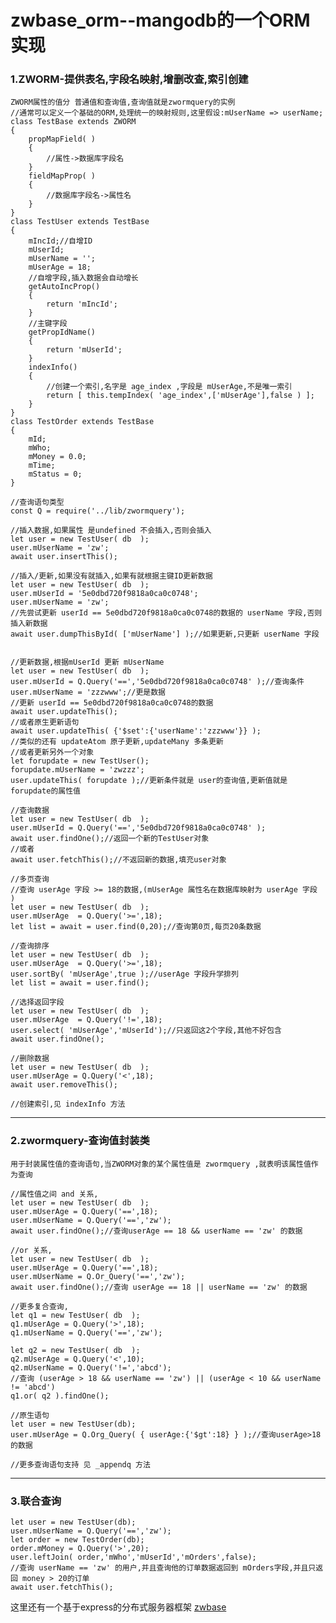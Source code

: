 # zwbase_orm--mangodb的一个ORM实现
### 1.ZWORM-提供表名,字段名映射,增删改查,索引创建
    ZWORM属性的值分 普通值和查询值,查询值就是zwormquery的实例
    //通常可以定义一个基础的ORM,处理统一的映射规则,这里假设:mUserName => userName;
    class TestBase extends ZWORM
    {
        propMapField( )
        {
            //属性->数据库字段名
        }
        fieldMapProp( )
        {
            //数据库字段名->属性名
        }
    }
    class TestUser extends TestBase
    {
        mIncId;//自增ID
        mUserId;
        mUserName = '';
        mUserAge = 18;
        //自增字段,插入数据会自动增长
        getAutoIncProp()
        {
            return 'mIncId';
        }
        //主键字段
        getPropIdName()
        {
            return 'mUserId';
        }
        indexInfo()
        {
            //创建一个索引,名字是 age_index ,字段是 mUserAge,不是唯一索引
            return [ this.tempIndex( 'age_index',['mUserAge'],false ) ];
        }
    }
    class TestOrder extends TestBase
    {
        mId;
        mWho;
        mMoney = 0.0;
        mTime;
        mStatus = 0;
    }

    //查询语句类型
    const Q = require('../lib/zwormquery');

    //插入数据,如果属性 是undefined 不会插入,否则会插入
    let user = new TestUser( db  );
    user.mUserName = 'zw';
    await user.insertThis();

    //插入/更新,如果没有就插入,如果有就根据主键ID更新数据
    let user = new TestUser( db  );
    user.mUserId = '5e0dbd720f9818a0ca0c0748';
    user.mUserName = 'zw';
    //先尝试更新 userId == 5e0dbd720f9818a0ca0c0748的数据的 userName 字段,否则插入新数据
    await user.dumpThisById( ['mUserName'] );//如果更新,只更新 userName 字段

    
    //更新数据,根据mUserId 更新 mUserName
    let user = new TestUser( db  );
    user.mUserId = Q.Query('==','5e0dbd720f9818a0ca0c0748' );//查询条件
    user.mUserName = 'zzzwww';//更是数据
    //更新 userId == 5e0dbd720f9818a0ca0c0748的数据
    await user.updateThis();
    //或者原生更新语句
    await user.updateThis( {'$set':{'userName':'zzzwww'}} );
    //类似的还有 updateAtom 原子更新,updateMany 多条更新
    //或者更新另外一个对象
    let forupdate = new TestUser();
    forupdate.mUserName = 'zwzzz';
    user.updateThis( forupdate );//更新条件就是 user的查询值,更新值就是 forupdate的属性值

    //查询数据
    let user = new TestUser( db  );
    user.mUserId = Q.Query('==','5e0dbd720f9818a0ca0c0748' );
    await user.findOne();//返回一个新的TestUser对象
    //或者
    await user.fetchThis();//不返回新的数据,填充user对象

    //多页查询
    //查询 userAge 字段 >= 18的数据,(mUserAge 属性名在数据库映射为 userAge 字段 )
    let user = new TestUser( db  );
    user.mUserAge  = Q.Query('>=',18);
    let list = await = user.find(0,20);//查询第0页,每页20条数据

    //查询排序
    let user = new TestUser( db  );
    user.mUserAge  = Q.Query('>=',18);
    user.sortBy( 'mUserAge',true );//userAge 字段升学排列
    let list = await = user.find();

    //选择返回字段
    let user = new TestUser( db  );
    user.mUserAge  = Q.Query('!=',18);
    user.select( 'mUserAge','mUserId');//只返回这2个字段,其他不好包含
    await user.findOne();

    //删除数据
    let user = new TestUser( db  );
    user.mUserAge = Q.Query('<',18);
    await user.removeThis();

    //创建索引,见 indexInfo 方法

***
### 2.zwormquery-查询值封装类
    用于封装属性值的查询语句,当ZWORM对象的某个属性值是 zwormquery ,就表明该属性值作为查询

    //属性值之间 and 关系,
    let user = new TestUser( db  );
    user.mUserAge = Q.Query('==',18);
    user.mUserName = Q.Query('==','zw');
    await user.findOne();//查询userAge == 18 && userName == 'zw' 的数据

    //or 关系,
    let user = new TestUser( db  );
    user.mUserAge = Q.Query('==',18);
    user.mUserName = Q.Or_Query('==','zw');
    await user.findOne();//查询 userAge == 18 || userName == 'zw' 的数据

    //更多复合查询,
    let q1 = new TestUser( db  );
    q1.mUserAge = Q.Query('>',18);
    q1.mUserName = Q.Query('==','zw');
    
    let q2 = new TestUser( db  );
    q2.mUserAge = Q.Query('<',10);
    q2.mUserName = Q.Query('!=','abcd');
    //查询 (userAge > 18 && userName == 'zw') || (userAge < 10 && userName != 'abcd')
    q1.or( q2 ).findOne();

    //原生语句
    let user = new TestUser(db);
    user.mUserAge = Q.Org_Query( { userAge:{'$gt':18} } );//查询userAge>18的数据

    //更多查询语句支持 见 _appendq 方法

***
### 3.联合查询
    let user = new TestUser(db);
    user.mUserName = Q.Query('==','zw');
    let order = new TestOrder(db);
    order.mMoney = Q.Query('>',20);
    user.leftJoin( order,'mWho','mUserId','mOrders',false);
    //查询 userName == 'zw' 的用户,并且查询他的订单数据返回到 mOrders字段,并且只返回 money > 20的订单
    await user.fetchThis();

这里还有一个基于express的分布式服务器框架 [zwbase](https://www.npmjs.com/package/zwbase)



